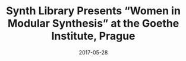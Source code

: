 ---
title: Synth Library Presents “Women in Modular Synthesis” at the Goethe Institute, Prague
date: 2017-05-28
---